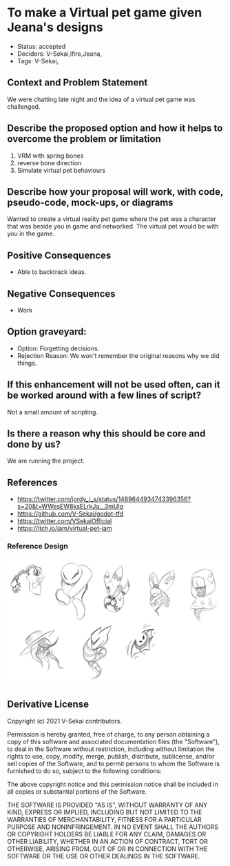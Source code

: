 # To make a Virtual pet game given Jeana's designs

- Status: accepted
- Deciders: V-Sekai,ifire,Jeana,
- Tags: V-Sekai,

## Context and Problem Statement

We were chatting late night and the idea of a virtual pet game was challenged.

## Describe the proposed option and how it helps to overcome the problem or limitation

1. VRM with spring bones
1. reverse bone direction
1. Simulate virtual pet behaviours

## Describe how your proposal will work, with code, pseudo-code, mock-ups, or diagrams

Wanted to create a virtual reality pet game where the pet was a character that was beside you in game and networked. The virtual pet would be with you in the game.

## Positive Consequences <!-- optional -->

- Able to backtrack ideas.

## Negative Consequences <!-- optional -->

- Work

## Option graveyard: <!-- same as above -->

- Option: Forgetting decisions.
- Rejection Reason: We won't remember the original reasons why we did things.

## If this enhancement will not be used often, can it be worked around with a few lines of script?

Not a small amount of scripting.

## Is there a reason why this should be core and done by us?

We are running the project.

## References <!-- optional and numbers of links can vary -->

- https://twitter.com/jordy_j_s/status/1489644934743396356?s=20&t=WWesEW8ksELrkJa__3mUIg
- https://github.com/V-Sekai/godot-tfd
- https://twitter.com/VSekaiOfficial
- https://itch.io/jam/virtual-pet-jam

### Reference Design

![Jeana virtual pet concept](https://raw.githubusercontent.com/V-Sekai/V-Sekai/master/decisions/attachments/virtual_pets/jeana_virtual_pets.png)

## Derivative License

Copyright (c) 2021 V-Sekai contributors.

Permission is hereby granted, free of charge, to any person obtaining a copy
of this software and associated documentation files (the "Software"), to deal
in the Software without restriction, including without limitation the rights
to use, copy, modify, merge, publish, distribute, sublicense, and/or sell
copies of the Software, and to permit persons to whom the Software is
furnished to do so, subject to the following conditions:

The above copyright notice and this permission notice shall be included in all
copies or substantial portions of the Software.

THE SOFTWARE IS PROVIDED "AS IS", WITHOUT WARRANTY OF ANY KIND, EXPRESS OR
IMPLIED, INCLUDING BUT NOT LIMITED TO THE WARRANTIES OF MERCHANTABILITY,
FITNESS FOR A PARTICULAR PURPOSE AND NONINFRINGEMENT. IN NO EVENT SHALL THE
AUTHORS OR COPYRIGHT HOLDERS BE LIABLE FOR ANY CLAIM, DAMAGES OR OTHER
LIABILITY, WHETHER IN AN ACTION OF CONTRACT, TORT OR OTHERWISE, ARISING FROM,
OUT OF OR IN CONNECTION WITH THE SOFTWARE OR THE USE OR OTHER DEALINGS IN THE
SOFTWARE.
